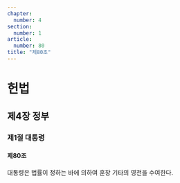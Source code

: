 ```yaml
---
chapter:
  number: 4
section:
  number: 1
article:
  number: 80
title: "제80조"
---
```

# 헌법

## 제4장 정부

### 제1절 대통령

#### 제80조

대통령은 법률이 정하는 바에 의하여 훈장 기타의 영전을 수여한다.

